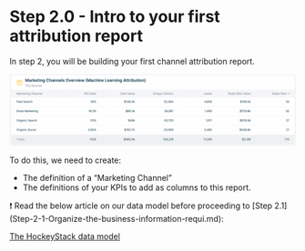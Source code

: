 # Step 2.0 - Intro to your first attribution report

In step 2, you will be building your first channel attribution report.

![Screenshot 2024-04-02 at 04.50.11.png](Step-2-0-Intro-to-your-first-attribution-report/Screenshot_2024-04-02_at_04.50.11.png)

To do this, we need to create:

- The definition of a “Marketing Channel”
- The definitions of your KPIs to add as columns to this report.

<aside>
❗ Read the below article on our data model before proceeding to [Step 2.1](Step-2-1-Organize-the-business-information-requi.md):

[The HockeyStack data model](../101-How-HockeyStack-Works/The-HockeyStack-data-model.md)

</aside>